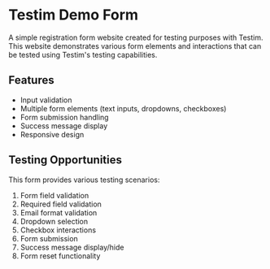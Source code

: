 # Testim Demo Form

A simple registration form website created for testing purposes with Testim. This website demonstrates various form elements and interactions that can be tested using Testim's testing capabilities.

## Features

- Input validation
- Multiple form elements (text inputs, dropdowns, checkboxes)
- Form submission handling
- Success message display
- Responsive design

## Testing Opportunities

This form provides various testing scenarios:
1. Form field validation
2. Required field validation
3. Email format validation
4. Dropdown selection
5. Checkbox interactions
6. Form submission
7. Success message display/hide
8. Form reset functionality
